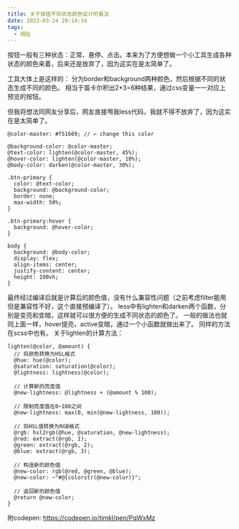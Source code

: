 ```yaml
---
title: 关于按钮不同状态颜色设计的看法
date: 2023-03-24 20:14:34
tags: 
  - 胡扯
---
```

按钮一般有三种状态：正常、悬停、点击。本来为了方便想做一个小工具生成各种状态的颜色来着，后来还是放弃了，因为这实在是太简单了。
<!--more-->
工具大体上是这样的：
分为border和background两种颜色，然后根据不同的状态生成不同的颜色。
相当于笛卡尔积出2*3=6种结果，通过css变量一一对应上预览的按钮。

但我将想法同网友分享后，网友直接甩我less代码，我就不得不放弃了，因为这实在是太简单了。

```less
@color-master: #f51669; // ← change this color

@background-color: @color-master;
@text-color: lighten(@color-master, 45%);
@hover-color: lighten(@color-master, 10%);
@body-color: darken(@color-master, 30%);

.btn-primary {
  color: @text-color;
  background: @background-color;
  border: none;
  max-width: 50%;
}

.btn-primary:hover {
  background: @hover-color;
}

body {
  background: @body-color;
  display: flex;
  align-items: center;
  justify-content: center;
  height: 100vh;
}
```
最终经过编译后就是计算后的颜色值，没有什么兼容性问题（之前考虑filter能用但是兼容性不好，这个直接预编译了）。
less中有lighten和darken两个函数，分别是变亮和变暗，这样就可以很方便的生成不同状态的颜色了。
一般的做法也就同上面一样，hover提亮，active变暗，通过一个小函数就做出来了。
同样的方法在scss中也有。
关于lighten的计算方法：
```less
lighten(@color, @amount) {
  // 将颜色转换为HSL格式
  @hue: hue(@color);
  @saturation: saturation(@color);
  @lightness: lightness(@color);

  // 计算新的亮度值
  @new-lightness: @lightness + (@amount % 100);

  // 限制亮度值在0~100之间
  @new-lightness: max(0, min(@new-lightness, 100));

  // 将HSL值转换为RGB格式
  @rgb: hsl2rgb(@hue, @saturation, @new-lightness);
  @red: extract(@rgb, 1);
  @green: extract(@rgb, 2);
  @blue: extract(@rgb, 3);

  // 构造新的颜色值
  @new-color: rgb(@red, @green, @blue);
  @new-color: ~"#@{colorstr(@new-color)}";

  // 返回新的颜色值
  @return @new-color;
}
```

附codepen:
https://codepen.io/timkl/pen/PqWxMz
